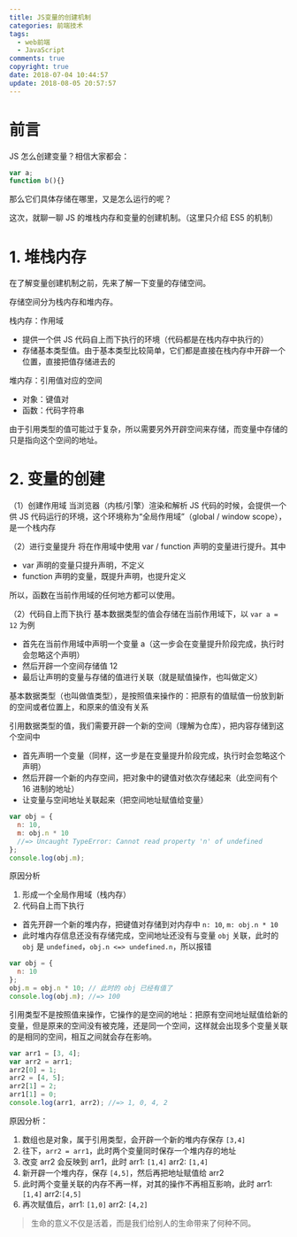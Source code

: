 ```yaml
---
title: JS变量的创建机制
categories: 前端技术
tags:
  - web前端
  - JavaScript
comments: true
copyright: true
date: 2018-07-04 10:44:57
update: 2018-08-05 20:57:57
---
```


# 前言
JS 怎么创建变量？相信大家都会：
``` javascript
var a;
function b(){}
```

那么它们具体存储在哪里，又是怎么运行的呢？

这次，就聊一聊 JS 的堆栈内存和变量的创建机制。（这里只介绍 ES5 的机制）

<!-- more -->
# 1. 堆栈内存
在了解变量创建机制之前，先来了解一下变量的存储空间。

存储空间分为栈内存和堆内存。

栈内存：作用域
- 提供一个供 JS 代码自上而下执行的环境（代码都是在栈内存中执行的）
- 存储基本类型值。由于基本类型比较简单，它们都是直接在栈内存中开辟一个位置，直接把值存储进去的

堆内存：引用值对应的空间
- 对象：键值对
- 函数：代码字符串

由于引用类型的值可能过于复杂，所以需要另外开辟空间来存储，而变量中存储的只是指向这个空间的地址。

# 2. 变量的创建

（1）创建作用域
当浏览器（内核/引擎）渲染和解析 JS 代码的时候，会提供一个供 JS 代码运行的环境，这个环境称为“全局作用域”（global / window scope），是一个栈内存

（2）进行变量提升
将在作用域中使用 var / function 声明的变量进行提升。其中
- var 声明的变量只提升声明，不定义
- function 声明的变量，既提升声明，也提升定义

所以，函数在当前作用域的任何地方都可以使用。

（2）代码自上而下执行
基本数据类型的值会存储在当前作用域下，以 `var a = 12` 为例
- 首先在当前作用域中声明一个变量 a（这一步会在变量提升阶段完成，执行时会忽略这个声明）
- 然后开辟一个空间存储值 12
- 最后让声明的变量与存储的值进行关联（就是赋值操作，也叫做定义）

基本数据类型（也叫做值类型），是按照值来操作的：把原有的值赋值一份放到新的空间或者位置上，和原来的值没有关系

引用数据类型的值，我们需要开辟一个新的空间（理解为仓库），把内容存储到这个空间中
- 首先声明一个变量（同样，这一步是在变量提升阶段完成，执行时会忽略这个声明）
- 然后开辟一个新的内存空间，把对象中的键值对依次存储起来（此空间有个 16 进制的地址）
- 让变量与空间地址关联起来（把空间地址赋值给变量）

``` javascript
var obj = {
  n: 10,
  m: obj.n * 10
  //=> Uncaught TypeError: Cannot read property 'n' of undefined
};
console.log(obj.m);
```
原因分析
1. 形成一个全局作用域（栈内存）
2. 代码自上而下执行
 - 首先开辟一个新的堆内存，把键值对存储到对内存中 `n: 10`, `m: obj.n * 10`
 - 此时堆内存信息还没有存储完成，空间地址还没有与变量 `obj` 关联，此时的 `obj` 是 `undefined`，`obj.n <=> undefined.n`，所以报错

``` javascript
var obj = {
  n: 10
};
obj.m = obj.n * 10; // 此时的 obj 已经有值了
console.log(obj.m); //=> 100
```

引用类型不是按照值来操作，它操作的是空间的地址：把原有空间地址赋值给新的变量，但是原来的空间没有被克隆，还是同一个空间，这样就会出现多个变量关联的是相同的空间，相互之间就会存在影响。

``` javascript
var arr1 = [3, 4];
var arr2 = arr1;
arr2[0] = 1;
arr2 = [4, 5];
arr2[1] = 2;
arr1[1] = 0;
console.log(arr1, arr2); //=> 1, 0, 4, 2
```

原因分析：
1. 数组也是对象，属于引用类型，会开辟一个新的堆内存保存 `[3,4]`
2. 往下，`arr2 = arr1`，此时两个变量同时保存一个堆内存的地址
3. 改变 arr2 会反映到 arr1，此时 arr1: `[1,4]` arr2: `[1,4]`
4. 新开辟一个堆内存，保存 `[4,5]`，然后再把地址赋值给 arr2
5. 此时两个变量关联的内存不再一样，对其的操作不再相互影响，此时 arr1: `[1,4]` arr2:`[4,5]`
6. 再次赋值后，arr1: `[1,0]` arr2: `[4,2]`

<blockquote class="blockquote-center">生命的意义不仅是活着，而是我们给别人的生命带来了何种不同。</blockquote>
